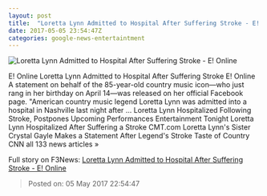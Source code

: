 ```yaml
---
layout: post
title:  "Loretta Lynn Admitted to Hospital After Suffering Stroke - E! Online"
date: 2017-05-05 23:54:47Z
categories: google-news-entertaintment
---
```


![Loretta Lynn Admitted to Hospital After Suffering Stroke - E! Online](http://akns-images.eonline.com/eol_images/Entire_Site/201745/rs_600x600-170505164340-600.Loretta-Lynn.kg.050517.jpg?downsize=450:*&crop=450:350;left,top)

E! Online Loretta Lynn Admitted to Hospital After Suffering Stroke E! Online A statement on behalf of the 85-year-old country music icon—who just rang in her birthday on April 14—was released on her official Facebook page. "American country music legend Loretta Lynn was admitted into a hospital in Nashville last night after ... Loretta Lynn Hospitalized Following Stroke, Postpones Upcoming Performances Entertainment Tonight Loretta Lynn Hospitalized After Suffering a Stroke CMT.com Loretta Lynn's Sister Crystal Gayle Makes a Statement After Legend's Stroke Taste of Country CNN all 133 news articles »


Full story on F3News: [Loretta Lynn Admitted to Hospital After Suffering Stroke - E! Online](http://www.f3nws.com/n/4pcsS)

> Posted on: 05 May 2017 22:54:47
